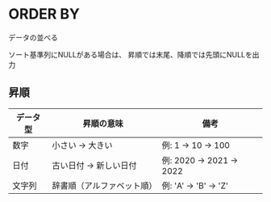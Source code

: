 # ORDER BY
データの並べる

ソート基準列にNULLがある場合は、
昇順では末尾、降順では先頭にNULLを出力
## 昇順
| データ型 | 昇順の意味         | 備考                    |
| ---- | ------------- | --------------------- |
| 数字   | 小さい → 大きい     | 例: 1 → 10 → 100       |
| 日付   | 古い日付 → 新しい日付  | 例: 2020 → 2021 → 2022 |
| 文字列  | 辞書順（アルファベット順） | 例: 'A' → 'B' → 'Z'    |
